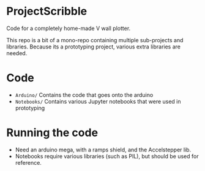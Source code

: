 # ProjectScribble
Code for a completely home-made V wall plotter.

This repo is a bit of a mono-repo containing multiple sub-projects and libraries.
Because its a prototyping project, various extra libraries are needed.

# Code

* `Arduino/` Contains the code that goes onto the arduino
* `Notebooks/` Contains various Jupyter notebooks that were used in prototyping

# Running the code

* Need an arduino mega, with a ramps shield, and the Accelstepper lib.
* Notebooks require various libraries (such as PIL), but should be used for reference.

